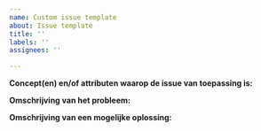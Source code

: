 ```yaml
---
name: Custom issue template
about: Issue template
title: ''
labels: ''
assignees: ''

---
```


**Concept(en) en/of attributen waarop de issue van toepassing is:** 


**Omschrijving van het probleem:** 


**Omschrijving van een mogelijke oplossing:**
